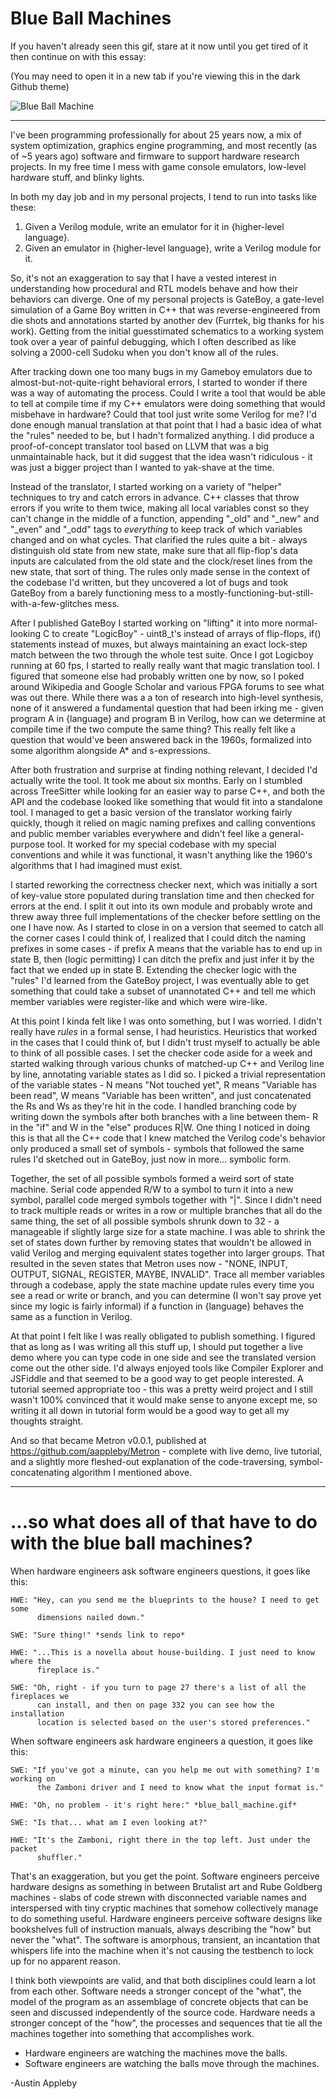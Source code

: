 # Blue Ball Machines

If you haven't already seen this gif, stare at it now until you get tired of it then continue on with this essay:

(You may need to open it in a new tab if you're viewing this in the dark Github theme)

![Blue Ball Machine](https://i.imgur.com/fAm4uSt.gif)

----------

I've been programming professionally for about 25 years now, a mix of system optimization, graphics engine programming, and most recently (as of ~5 years ago) software and firmware to support hardware research projects. In my free time I mess with game console emulators, low-level hardware stuff, and blinky lights.

In both my day job and in my personal projects, I tend to run into tasks like these:

1. Given a Verilog module, write an emulator for it in {higher-level language}.
2. Given an emulator in {higher-level language}, write a Verilog module for it.

So, it's not an exaggeration to say that I have a vested interest in understanding how procedural and RTL models behave and how their behaviors can diverge. One of my personal projects is GateBoy, a gate-level simulation of a Game Boy written in C++ that was reverse-engineered from die shots and annotations started by another dev (Furrtek, big thanks for his work). Getting from the initial guesstimated schematics to a working system took over a year of painful debugging, which I often described as like solving a 2000-cell Sudoku when you don't know all of the rules.

After tracking down one too many bugs in my Gameboy emulators due to almost-but-not-quite-right behavioral errors, I started to wonder if there was a way of automating the process. Could I write a tool that would be able to tell at compile time if my C++ emulators were doing something that would misbehave in hardware? Could that tool just write some Verilog for me? I'd done enough manual translation at that point that I had a basic idea of what the "rules" needed to be, but I hadn't formalized anything. I did produce a proof-of-concept translator tool based on LLVM that was a big unmaintainable hack, but it did suggest that the idea wasn't ridiculous - it was just a bigger project than I wanted to yak-shave at the time.

Instead of the translator, I started working on a variety of "helper" techniques to try and catch errors in advance. C++ classes that throw errors if you write to them twice, making all local variables const so they can't change in the middle of a function, appending "_old" and "_new" and "_even" and "_odd" tags to _everything_ to keep track of which variables changed and on what cycles. That clarified the rules quite a bit - always distinguish old state from new state, make sure that all flip-flop's data inputs are calculated from the old state and the clock/reset lines from the new state, that sort of thing. The rules only made sense in the context of the codebase I'd written, but they uncovered a lot of bugs and took GateBoy from a barely functioning mess to a mostly-functioning-but-still-with-a-few-glitches mess.

After I published GateBoy I started working on "lifting" it into more normal-looking C to create "LogicBoy" - uint8_t's instead of arrays of flip-flops, if() statements instead of muxes, but always maintaining an exact lock-step match between the two through the whole test suite. Once I got Logicboy running at 60 fps, I started to really really want that magic translation tool. I figured that someone else had probably written one by now, so I poked around Wikipedia and Google Scholar and various FPGA forums to see what was out there. While there was a a ton of research into high-level synthesis, none of it answered a fundamental question that had been irking me - given program A in {language} and program B in Verilog, how can we determine at compile time if the two compute the same thing? This really felt like a question that would've been answered back in the 1960s, formalized into some algorithm alongside A* and s-expressions.

After both frustration and surprise at finding nothing relevant, I decided I'd actually write the tool. It took me about six months. Early on I stumbled across TreeSitter while looking for an easier way to parse C++, and both the API and the codebase looked like something that would fit into a standalone tool. I managed to get a basic version of the translator working fairly quickly, though it relied on magic naming prefixes and calling conventions and public member variables everywhere and didn't feel like a general-purpose tool. It worked for my special codebase with my special conventions and while it was functional, it wasn't anything like the 1960's algorithms that I had imagined must exist.

I started reworking the correctness checker next, which was initially a sort of key-value store populated during translation time and then checked for errors at the end. I split it out into its own module and probably wrote and threw away three full implementations of the checker before settling on the one I have now. As I started to close in on a version that seemed to catch all the corner cases I could think of, I realized that I could ditch the naming prefixes in some cases - if prefix A means that the variable has to end up in state B, then (logic permitting) I can ditch the prefix and just infer it by the fact that we ended up in state B. Extending the checker logic with the "rules" I'd learned from the GateBoy project, I was eventually able to get something that could take a subset of unannotated C++ and tell me which member variables were register-like and which were wire-like.

At this point I kinda felt like I was onto something, but I was worried. I didn't really have _rules_ in a formal sense, I had heuristics. Heuristics that worked in the cases that I could think of, but I didn't trust myself to actually be able to think of all possible cases. I set the checker code aside for a week and started walking through various chunks of matched-up C++ and Verilog line by line, annotating variable states as I did so. I picked a trivial representation of the variable states - N means "Not touched yet", R means "Variable has been read", W means "Variable has been written", and just concatenated the Rs and Ws as they're hit in the code. I handled branching code by writing down the symbols after both branches with a line between them- R in the "if" and W in the "else" produces R|W. One thing I noticed in doing this is that all the C++ code that I knew matched the Verilog code's behavior only produced a small set of symbols - symbols that followed the same rules I'd sketched out in GateBoy, just now in more... symbolic form.

Together, the set of all possible symbols formed a weird sort of state machine. Serial code appended R/W to a symbol to turn it into a new symbol, parallel code merged symbols together with "|". Since I didn't need to track multiple reads or writes in a row or multiple branches that all do the same thing, the set of all possible symbols shrunk down to 32 - a manageable if slightly large size for a state machine. I was able to shrink the set of states down further by removing states that wouldn't be allowed in valid Verilog and merging equivalent states together into larger groups. That resulted in the seven states that Metron uses now - "NONE, INPUT, OUTPUT, SIGNAL, REGISTER, MAYBE, INVALID". Trace all member variables through a codebase, apply the state machine update rules every time you see a read or write or branch, and you can determine (I won't say prove yet since my logic is fairly informal) if a function in {language} behaves the same as a function in Verilog.

At that point I felt like I was really obligated to publish something. I figured that as long as I was writing all this stuff up, I should put together a live demo where you can type code in one side and see the translated version come out the other side. I'd always enjoyed tools like Compiler Explorer and JSFiddle and that seemed to be a good way to get people interested. A tutorial seemed appropriate too - this was a pretty weird project and I still wasn't 100% convinced that it would make sense to anyone except me, so writing it all down in tutorial form would be a good way to get all my thoughts straight.

And so that became Metron v0.0.1, published at https://github.com/aappleby/Metron - complete with live demo, live tutorial, and a slightly more fleshed-out explanation of the code-traversing, symbol-concatenating algorithm I mentioned above.

----------

# ...so what does all of that have to do with the blue ball machines?

When hardware engineers ask software engineers questions, it goes like this:

```
HWE: "Hey, can you send me the blueprints to the house? I need to get some
      dimensions nailed down."

SWE: "Sure thing!" *sends link to repo*

HWE: "...This is a novella about house-building. I just need to know where the
      fireplace is."

SWE: "Oh, right - if you turn to page 27 there's a list of all the fireplaces we
      can install, and then on page 332 you can see how the installation
      location is selected based on the user's stored preferences."
```

When software engineers ask hardware engineers a question, it goes like this:

```
SWE: "If you've got a minute, can you help me out with something? I'm working on
      the Zamboni driver and I need to know what the input format is."

HWE: "Oh, no problem - it's right here:" *blue_ball_machine.gif*

SWE: "Is that... what am I even looking at?"

HWE: "It's the Zamboni, right there in the top left. Just under the packet
      shuffler."
```

That's an exaggeration, but you get the point. Software engineers perceive hardware designs as something in between Brutalist art and Rube Goldberg machines - slabs of code strewn with disconnected variable names and interspersed with tiny cryptic machines that somehow collectively manage to do something useful. Hardware engineers perceive software designs like bookshelves full of instruction manuals, always describing the "how" but never the "what". The software is amorphous, transient, an incantation that whispers life into the machine when it's not causing the testbench to lock up for no apparent reason.

I think both viewpoints are valid, and that both disciplines could learn a lot from each other. Software needs a stronger concept of the "what", the model of the program as an assemblage of concrete objects that can be seen and discussed independently of the source code. Hardware needs a stronger concept of the "how", the processes and sequences that tie all the machines together into something that accomplishes work.

* Hardware engineers are watching the machines move the balls.
* Software engineers are watching the balls move through the machines.


-Austin Appleby
